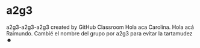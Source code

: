 # a2g3
a2g3-a2g3-a2g3 created by GitHub Classroom
Hola aca Carolina.
Hola acá Raimundo. Cambié el nombre del grupo por a2g3 para evitar la tartamudez ☻
